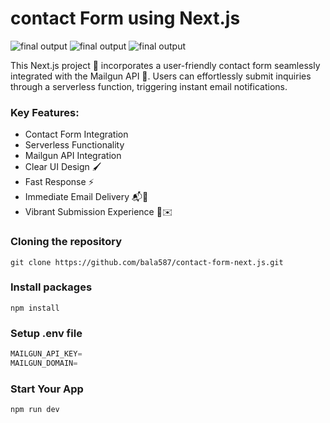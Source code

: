 # contact Form using Next.js 

![final output](https://i.pinimg.com/originals/43/8a/b2/438ab29bf3219c0d976fde83f9fe4942.jpg)
![final output](https://i.pinimg.com/originals/59/e9/4e/59e94e986b136362d71053fc19002824.jpg)
![final output](https://i.pinimg.com/originals/d1/94/65/d19465ba9d88e362ff0c81cf3fcd6479.jpg)

This Next.js project 🚀 incorporates a user-friendly contact form seamlessly integrated with the Mailgun API 📧. Users can effortlessly submit inquiries through a serverless function, triggering instant email notifications. 

 ### Key Features:

- Contact Form Integration
- Serverless Functionality
- Mailgun API Integration
- Clear UI Design 🖌️
- Fast Response ⚡️
- Immediate Email Delivery 📬🚀
- Vibrant Submission Experience 🌈✉️

### Cloning the repository

```shell
git clone https://github.com/bala587/contact-form-next.js.git
```

### Install packages 

```shell
npm install
```

### Setup .env file

```js
MAILGUN_API_KEY=
MAILGUN_DOMAIN=
```

### Start Your App

``` shell
npm run dev
```
  

